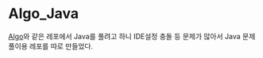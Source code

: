 # Algo_Java

[Algo](https://github.com/ohzeno/Algo)와 같은 레포에서 Java를 풀려고 하니 IDE설정 충돌 등 문제가 많아서 Java 문제풀이용 레포를 따로 만들었다.
